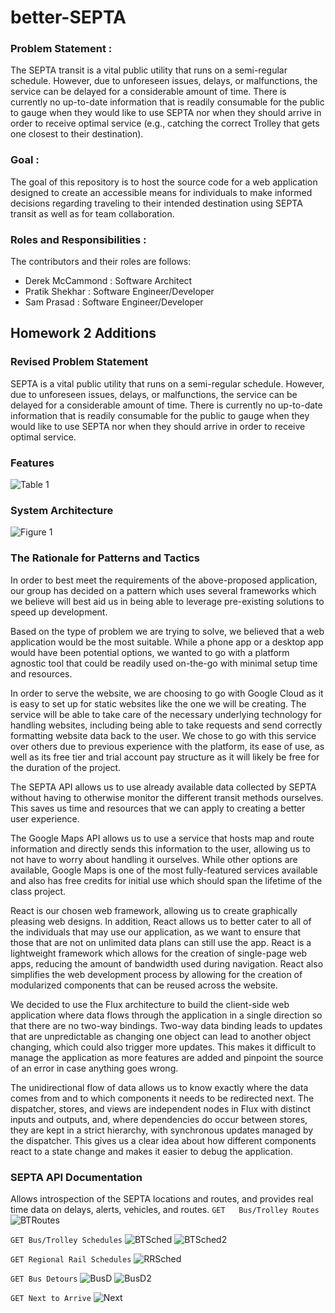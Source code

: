# better-SEPTA
### Problem Statement : 
The SEPTA transit is a vital public utility that runs on a semi-regular schedule. However, due to unforeseen issues, delays, or malfunctions, the service can be delayed for a considerable amount of time. There is currently no up-to-date information that is readily consumable for the public to gauge when they would like to use SEPTA nor when they should arrive in order to receive optimal service (e.g., catching the correct Trolley that gets one closest to their destination).

### Goal : 
The goal of this repository is to host the source code for a web application designed to create an accessible means for individuals to make informed decisions regarding traveling to their intended destination using SEPTA transit as well as for team collaboration. 

### Roles and Responsibilities :

The contributors and their roles are follows: 

- Derek McCammond : Software Architect 
- Pratik Shekhar : Software Engineer/Developer
- Sam Prasad : Software Engineer/Developer

## Homework 2 Additions

### Revised Problem Statement

SEPTA is a vital public utility that runs on a semi-regular schedule. However, due to unforeseen issues, delays, or malfunctions, the service can be delayed for a considerable amount of time. There is currently no up-to-date information that is readily consumable for the public to gauge when they would like to use SEPTA nor when they should arrive in order to receive optimal service.

### Features
![Table 1](/img/features.png)

### System Architecture
![Figure 1](/img/arch.png)

### The Rationale for Patterns and Tactics
In order to best meet the requirements of the above-proposed application, our group has decided on a pattern which uses several frameworks which we believe will best aid us in being able to leverage pre-existing solutions to speed up development. 

Based on the type of problem we are trying to solve, we believed that a web application would be the most suitable. While a phone app or a desktop app would have been potential options, we wanted to go with a platform agnostic tool that could be readily used on-the-go with minimal setup time and resources.

In order to serve the website, we are choosing to go with Google Cloud as it is easy to set up for static websites like the one we will be creating. The service will be able to take care of the necessary underlying technology for handling websites, including being able to take requests and send correctly formatting website data back to the user. We chose to go with this service over others due to previous experience with the platform, its ease of use, as well as its free tier and trial account pay structure as it will likely be free for the duration of the project.

The SEPTA API allows us to use already available data collected by SEPTA without having to otherwise monitor the different transit methods ourselves. This saves us time and resources that we can apply to creating a better user experience.

The Google Maps API allows us to use a service that hosts map and route information and directly sends this information to the user, allowing us to not have to worry about handling it ourselves. While other options are available, Google Maps is one of the most fully-featured services available and also has free credits for initial use which should span the lifetime of the class project.

React is our chosen web framework, allowing us to create graphically pleasing web designs. In addition, React allows us to better cater to all of the individuals that may use our application, as we want to ensure that those that are not on unlimited data plans can still use the app. React is a lightweight framework which allows for the creation of single-page web apps, reducing the amount of bandwidth used during navigation. React also simplifies the web development process by allowing for the creation of modularized components that can be reused across the website.

We decided to use the Flux architecture to build the client-side web application where data flows through the application in a single direction so that there are no two-way bindings. Two-way data binding leads to updates that are unpredictable as changing one object can lead to another object changing, which could also trigger more updates. This makes it difficult to manage the application as more features are added and pinpoint the source of an error in case anything goes wrong. 

The unidirectional flow of data allows us to know exactly where the data comes from and to which components it needs to be redirected next. The dispatcher, stores, and views are independent nodes in Flux with distinct inputs and outputs, and, where dependencies do occur between stores, they are kept in a strict hierarchy, with synchronous updates managed by the dispatcher. This gives us a clear idea about how different components react to a state change and makes it easier to debug the application. 

### SEPTA API Documentation

Allows introspection of the SEPTA locations and routes, and provides real time data on delays, alerts, vehicles, and routes.
``GET	Bus/Trolley Routes``
![BTRoutes](/img/1.png)

``GET Bus/Trolley Schedules``
![BTSched](/img/2.png)
![BTSched2](/img/3.png)


``GET Regional Rail Schedules``
![RRSched](/img/4.png)

``GET Bus Detours``
![BusD](/img/5.png)
![BusD2](/img/6.png)

``GET Next to Arrive``
![Next](/img/7.png)